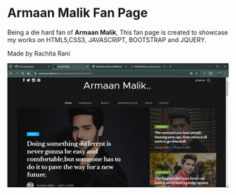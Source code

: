 <h1>Armaan Malik Fan Page</h1>
<p>Being a die hard fan of <strong>Armaan Malik</strong>, This fan page is created to showcase my works on HTML5,CSS3, JAVASCRIPT, BOOTSTRAP and JQUERY.</p>
<p>Made by Rachita Rani</p>
<img src="Screenshot (59).png">

